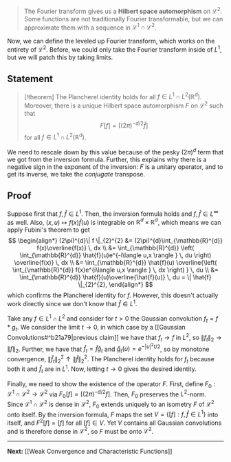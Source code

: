 > The Fourier transform gives us a **Hilbert space automorphism** on $\mathcal{L}^{2}$. Some functions are not traditionally Fourier transformable, but we can approximate them with a sequence in $\mathcal{L}^{1}\cap \mathcal{L}^{2}$.

Now, we can define the leveled up Fourier transform, which works on the entirety of $\mathcal{L}^{2}$. Before, we could only take the Fourier transform inside of $L^{1}$, but we will patch this by taking limits. 

## Statement

> [!theorem]
> The Plancherel identity holds for all $f\in L^{1}\cap L^{2}(\mathbb{R}^{d})$. Moreover, there is a unique Hilbert space automorphism $F$ on $\mathcal{L}^{2}$ such that
> $$
> F[f]=[(2\pi)^{-d/2}\hat{f}]
> $$
> for all $f\in L^{1}\cap L^{2}(\mathbb{R}^{d})$.

We need to rescale down by this value because of the pesky $(2\pi)^{d}$ term that we got from the inversion formula. Further, this explains why there is a negative sign in the exponent of the inversion: $F$ is a unitary operator, and to get its inverse, we take the *conjugate* transpose.

## Proof

Suppose first that $f,\hat{f} \in L^{1}$. Then, the inversion formula holds and $f,\hat{f}\in L^{\infty}$ as well. Also, $(x,u)\mapsto f(x)\hat{f}(u)$ is integrable on $\mathbb{R}^{d}\times \mathbb{R}^{d}$, which means we can apply Fubini's theorem to get
$$
\begin{align*}
(2\pi)^{d}\| f \|_{2}^{2}
&= (2\pi)^{d}\int_{\mathbb{R}^{d}} f(x)\overline{f(x)} \, dx \\
&= \int_{\mathbb{R}^{d}} \left( \int_{\mathbb{R}^{d}} \hat{f}(u)e^{-i\langle u,x \rangle } \, du  \right) \overline{f(x)}  \, dx \\
&= \int_{\mathbb{R}^{d}} \hat{f}(u) \overline{\left( \int_{\mathbb{R}^{d}} f(x)e^{i\langle u,x \rangle } \, dx  \right) } \, du \\
&= \int_{\mathbb{R}^{d}} \hat{f}(u)\overline{\hat{f}(u)} \, du = \| \hat{f} \|_{2}^{2},
\end{align*}
$$
which confirms the Plancherel identity for $f$. However, this doesn't actually work directly since we don't know that $\hat{f}\in L^{1}$.

Take any $f\in L^{1}\cap L^{2}$ and consider for $t>0$ the Gaussian convolution $f_{t}=f*g_{t}$. We consider the limit $t\to 0$, in which case by a [[Gaussian Convolutions#^b21a79|previous claim]] we have that $f_{t}\to f$ in $L^{2}$, so $\| f_{t} \|_{2}\to \| f \|_{2}$. Further, we have that $\hat{f}_{t}=\hat{f}\hat{g}_{t}$ and $\hat{g}_{t}(u)=e^{-|u|^{2}t/2}$, so by monotone convergence, $\| \hat{f}_{t} \|_{2}^{2} \uparrow \| \hat{f} \|_{2}^{2}$. The Plancherel identity holds for $f_{t}$ because both it and $\hat{f}_{t}$ are in $L^{1}$. Now, letting $t\to 0$ gives the desired identity.

Finally, we need to show the existence of the operator $F$. First, define $F_{0}:\mathcal{L}^{1}\cap \mathcal{L}^{2}\to \mathcal{L}^{2}$ via $F_{0}[f]=[(2\pi)^{-d/2}f]$. Then, $F_{0}$ preserves the $L^{2}$-norm. Since $\mathcal{L}^{1}\cap \mathcal{L}^{2}$ is dense in $\mathcal{L}^{2}$, $F_{0}$ extends uniquely to an isometry $F$ of $\mathcal{L}^{2}$ onto itself. By the inversion formula, $F$ maps the set $V=\{ [f]:f,\hat{f} \in L^{1} \}$ into itself, and $F^{2}[f]=[f]$ for all $[f] \in V$. Yet $V$ contains all Gaussian convolutions and is therefore dense in $\mathcal{L}^{2}$, so $F$ must be onto $\mathcal{L}^{2}$.

---

**Next:** [[Weak Convergence and Characteristic Functions]]